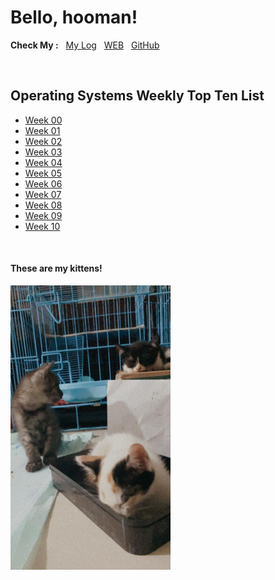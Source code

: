 # Bello, hooman!

**Check My :** &nbsp;
[My Log](TXT/mylog.txt) &nbsp;
[WEB](https://saridss.github.io/os202/) &nbsp;
[GitHub](https://github.com/saridss/os202/) &nbsp;

<br>

## Operating Systems Weekly Top Ten List
* [Week 00](W00/)
* [Week 01](W01/)
* [Week 02](W02/)
* [Week 03](W03/)
* [Week 04](W04/)
* [Week 05](W05/)
* [Week 06](W06/)
* [Week 07](W07/)
* [Week 08](W08/)
* [Week 09](W09/)
* [Week 10](W10/)

<br>

#### These are my kittens!
<img src="emong.jpeg" width="256">
